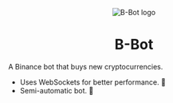 <p align="center">
    <img src="https://github.com/Creazycreator/B-Bot/assets/77204986/cb6ab57a-cbc4-4246-b057-238b8411f4b2" alt="B-Bot logo">
</p>

<h1 align="center">B-Bot</h1>

A Binance bot that buys new cryptocurrencies.
  - Uses WebSockets for better performance. 🚀
  - Semi-automatic bot. 🤖
